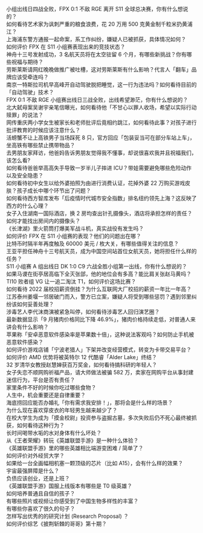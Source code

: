 小组出线日四战全败，FPX 0:1 不敌 RGE 离开 S11 全球总决赛，你有什么想说的？  
如何看待艺术家为讽刺严重的粮食浪费，花 20 万用 500 克黄金制千粒米扔黄浦江？  
上海浦东警方通报一起命案，系工作纠纷，嫌疑人已被抓获，具体情况如何？  
如何评价 FPX 在 S11 小组赛表现出来的竞技状态？  
神舟十三号发射成功，3 名航天员将在太空驻留 6 个月，有哪些新挑战？你有哪些祝福与期待？  
劳斯莱斯请网红晚晚做推广被吐槽，这对劳斯莱斯有什么影响？代言人「翻车」品牌应该受牵连吗？  
南京一特斯拉司机早高峰开自动驾驶脱把睡觉，这一行为违法吗？如何看待目前的「自动驾驶」技术？  
FPX 0:1 不敌 RGE 小组赛出线日三战全败，出线希望渺茫，你有什么想说的？  
北大弑母案吴谢宇亲笔信曝光，如何看待他「不甘心以罪人收场，希望以实际行动赎罪」的说法？  
网传重庆两小学女生被家长和老师批评后竟相约跳江，如何看待此事？对孩子进行批评教育的时候应该注意什么？  
活螃蟹不让上高铁男子当场踩死 8 只，官方回应「包装妥当可在部分车站上车」，坐高铁有哪些禁止携带物品？  
去男朋友家拜访，他爸妈告诉男朋友觉得我不懂事，却说很喜欢我并且祝福我们，该怎么看?  
如何看待爸爸举高高失手导致一岁半儿子摔进 ICU？带娃需要避免哪些危险动作以及安全隐患？  
如何看待初中女生以给外婆拍照为由进行消费认证，花掉外婆 22 万购买游戏皮肤？孩子成长中哪个环节出了问题？  
如何看待西方智库发布「后疫情时代城市安全指数」排名纽约领先上海？这反映了西方的什么心理？  
女子入住湖南一国际酒店，换 2 房均查出针孔摄像头，酒店将承担怎样的责任？如何才能找出房间内的摄像头？  
《长津湖》里火箭筒打爆美军战斗机，真实战役有发生吗？  
如何评价 FPX 在 S11 小组赛的表现？他们的问题出在哪？  
比特币时隔半年再度触及 60000 美元 / 枚大关，有哪些值得关注的信息？  
王亚平担任神舟十三号航天员，成为中国空间站首位女航天员，她将担任什么样的任务？  
S11 小组赛 A 组出线日 DK 1:0 C9 六战全胜小组第一出线，你有什么想说的？  
如果马谡在街亭居高临下全灭张郃，他的地位会有多高？能比肩关张赵马黄吗？  
TI10 败者组 VG 让一追二淘汰 T1，如何评价这场比赛？  
如何看待 2022 届校招薪资倒挂？为什么互联网大厂校招的薪资一年比一年高？  
江苏泰州姜堰一邻居破门而入，警方已立案，嫌疑人将受到哪些惩罚？遇到邻里纠纷该如何妥善处理？  
涉毒艺人李代沫商演被紧急叫停，如何看待涉毒艺人回归演艺圈？  
最新数据显示「9 月猪肉价格同比下降 46.9%」，猪肉价格持续走低，对普通人来讲会有什么影响？  
苹果称「安卓恶意软件感染率是苹果数十倍」，这种说法客观吗？如何防止手机被恶意软件感染？  
如何评价游戏店铺「宁波老猎人」下架并改变经营模式，转变为卡带交易平台？  
如何评价 AMD 优势将被英特尔 12 代酷睿「Alder Lake」终结？  
32 岁清华女教授赵慧婵获百万奖金，如何看待搞科研的年轻人？  
女子失恋不顺网购祈福产品，请大师做法被骗 582 万，卖家在网购平台从事封建迷信行为，平台是否有责任？  
家里条件不好的时候你吃过哪些食物？  
人生中，机会重要还是自律重要？  
海底捞回应能否办婚礼「你有需求我安排！」，那将会是什么样的场景？  
为什么现在喜欢穿皮衣的年轻男生越来越少了？  
在校大学生为成为「摸金校尉」投资参与盗掘古墓，多次失败后仍不死心最终被抓获，如何看待这种行为？  
长时间喝带水垢的水对身体有什么坏处？  
从《王者荣耀》转玩《英雄联盟手游》是一种什么体验？  
《英雄联盟手游》里的哪些英雄相比端游变困难 / 简单了？  
如何评价对外经贸大学？  
如果给一台全画幅相机塞一颗顶级的芯片（比如 A15），会有什么样的效果？  
宇宙最强屏障是什么？  
负债应该创业，还是上班？  
《英雄联盟手游》国服上线版本有哪些是 T0 级英雄？  
如何培养普通且自信的孩子？  
有哪些照片或视频让你感受到了中国生物多样性的丰富？  
有哪些你喜欢了很久的句子？  
怎样写出优秀的的研究计划 (Research Proposal) ？  
如何评价综艺《披荆斩棘的哥哥》第十期？  
